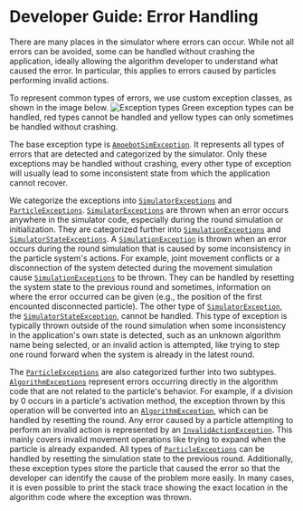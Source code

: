 # Developer Guide: Error Handling

There are many places in the simulator where errors can occur.
While not all errors can be avoided, some can be handled without crashing the application, ideally allowing the algorithm developer to understand what caused the error.
In particular, this applies to errors caused by particles performing invalid actions.

To represent common types of errors, we use custom exception classes, as shown in the image below.
![Exception types](~/images/exception_types.png "Exception types")
Green exception types can be handled, red types cannot be handled and yellow types can only sometimes be handled without crashing.

The base exception type is [`AmoebotSimException`][1].
It represents all types of errors that are detected and categorized by the simulator.
Only these exceptions may be handled without crashing, every other type of exception will usually lead to some inconsistent state from which the application cannot recover.

We categorize the exceptions into [`SimulatorExceptions`][2] and [`ParticleExceptions`][3].
[`SimulatorExceptions`][2] are thrown when an error occurs anywhere in the simulator code, especially during the round simulation or initialization.
They are categorized further into [`SimulationExceptions`][4] and [`SimulatorStateExceptions`][5].
A [`SimulationException`][4] is thrown when an error occurs during the round simulation that is caused by some inconsistency in the particle system's actions.
For example, joint movement conflicts or a disconnection of the system detected during the movement simulation cause [`SimulationExceptions`][4] to be thrown.
They can be handled by resetting the system state to the previous round and sometimes, information on where the error occurred can be given (e.g., the position of the first encounted disconnected particle).
The other type of [`SimulatorException`][2], the [`SimulatorStateException`][5], cannot be handled.
This type of exception is typically thrown outside of the round simulation when some inconsistency in the application's own state is detected, such as an unknown algorithm name being selected, or an invalid action is attempted, like trying to step one round forward when the system is already in the latest round.

The [`ParticleExceptions`][3] are also categorized further into two subtypes.
[`AlgorithmExceptions`][6] represent errors occurring directly in the algorithm code that are not related to the particle's behavior.
For example, if a division by 0 occurs in a particle's activation method, the exception thrown by this operation will be converted into an [`AlgorithmException`][6], which can be handled by resetting the round.
Any error caused by a particle attempting to perform an invalid action is represented by an [`InvalidActionException`][7].
This mainly covers invalid movement operations like trying to expand when the particle is already expanded.
All types of [`ParticleExceptions`][3] can be handled by resetting the simulation state to the previous round.
Additionally, these exception types store the particle that caused the error so that the developer can identify the cause of the problem more easily.
In many cases, it is even possible to print the stack trace showing the exact location in the algorithm code where the exception was thrown.



[1]: xref:AS2.Sim.AmoebotSimException
[2]: xref:AS2.Sim.SimulatorException
[3]: xref:AS2.Sim.ParticleException
[4]: xref:AS2.Sim.SimulationException
[5]: xref:AS2.Sim.SimulatorStateException
[6]: xref:AS2.Sim.AlgorithmException
[7]: xref:AS2.Sim.InvalidActionException
